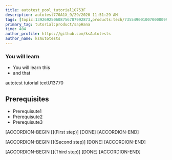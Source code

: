 ```yaml
---
title: autotest_pool_tutorial1O753F
description: autotest770A1X_9/29/2020 11:51:29 AM
tags: [topic:139269250608756787992873,products:tech/73554900100700000996,tutorial:experience/advanced]
primary_tag: tutorial:product/sapHana
time: 404
author_profile: https://github.com/ksAutotests
author_name: ksAutotests
---
```

### You will learn
- You will learn this
- and that

autotest tutorial textU13770

## Prerequisites
- Prerequisute1
- Prerequisute2
- Prerequisute3

[ACCORDION-BEGIN [](First step)]
[DONE]
[ACCORDION-END]

[ACCORDION-BEGIN [](Second step)]
[DONE]
[ACCORDION-END]

[ACCORDION-BEGIN [](Third step)]
[DONE]
[ACCORDION-END]

